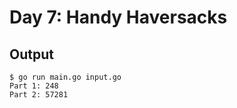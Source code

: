 # Day 7: Handy Haversacks

## Output

```console
$ go run main.go input.go
Part 1: 248
Part 2: 57281
```
